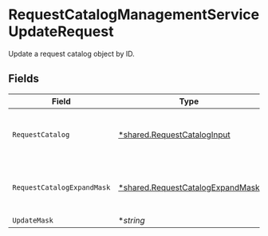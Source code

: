# RequestCatalogManagementServiceUpdateRequest

Update a request catalog object by ID.


## Fields

| Field                                                                                                           | Type                                                                                                            | Required                                                                                                        | Description                                                                                                     |
| --------------------------------------------------------------------------------------------------------------- | --------------------------------------------------------------------------------------------------------------- | --------------------------------------------------------------------------------------------------------------- | --------------------------------------------------------------------------------------------------------------- |
| `RequestCatalog`                                                                                                | [*shared.RequestCatalogInput](../../models/shared/requestcataloginput.md)                                       | :heavy_minus_sign:                                                                                              | The RequestCatalog is used for managing which entitlements are requestable, and who can request them.           |
| `RequestCatalogExpandMask`                                                                                      | [*shared.RequestCatalogExpandMask](../../models/shared/requestcatalogexpandmask.md)                             | :heavy_minus_sign:                                                                                              | The RequestCatalogExpandMask includes the paths in the catalog view to expand in the return value of this call. |
| `UpdateMask`                                                                                                    | **string*                                                                                                       | :heavy_minus_sign:                                                                                              | N/A                                                                                                             |
